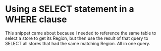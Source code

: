 # Using a SELECT statement in a WHERE clause

This snippet came about because I needed to reference the same table to select a store to get its Region, but then use the result of that query to SELECT all stores that had the same matching Region. All in one query.
